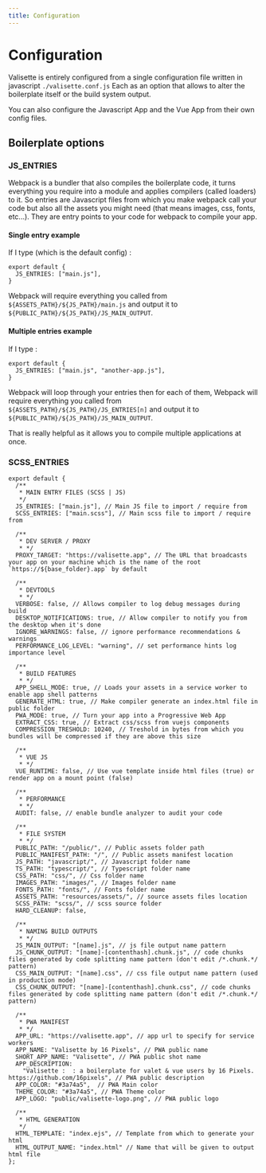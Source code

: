 ```yaml
---
title: Configuration
---
```

# Configuration

Valisette is entirely configured from a single configuration file written in javascript ``./valisette.conf.js``
Each as an option that allows to alter the boilerplate itself or the build system output.

You can also configure the Javascript App and the Vue App from their own config files.

## Boilerplate options

### JS_ENTRIES

Webpack is a bundler that also compiles the boilerplate code, it turns everything you require into a module and applies compilers (called loaders) to it. So entries are Javascript files from which you make webpack call your code but also all the assets you might need (that means images, css, fonts, etc...). They are entry points to your code for webpack to compile your app.

#### Single entry example

If I type (which is the default config) :

```js{2}
export default {
  JS_ENTRIES: ["main.js"],
}
```

Webpack will require everything you called from ``${ASSETS_PATH}/${JS_PATH}/main.js`` and output it to ``${PUBLIC_PATH}/${JS_PATH}/JS_MAIN_OUTPUT``.

#### Multiple entries example

If I type :

```js{2}
export default {
  JS_ENTRIES: ["main.js", "another-app.js"],
}
```
Webpack will loop through your entries then for each of them, Webpack will require everything you called from ``${ASSETS_PATH}/${JS_PATH}/JS_ENTRIES[n]`` and output it to ``${PUBLIC_PATH}/${JS_PATH}/JS_MAIN_OUTPUT``.

That is really helpful as it allows you to compile multiple applications at once.

### SCSS_ENTRIES

```js{2}
export default {
  /**
   * MAIN ENTRY FILES (SCSS | JS)
   */
  JS_ENTRIES: ["main.js"], // Main JS file to import / require from
  SCSS_ENTRIES: ["main.scss"], // Main scss file to import / require from
  
  /**
   * DEV SERVER / PROXY
   * */
  PROXY_TARGET: "https://valisette.app", // The URL that broadcasts your app on your machine which is the name of the root `https://${base_folder}.app` by default 

  /**
   * DEVTOOLS
   * */
  VERBOSE: false, // Allows compiler to log debug messages during build
  DESKTOP_NOTIFICATIONS: true, // Allow compiler to notify you from the desktop when it's done
  IGNORE_WARNINGS: false, // ignore performance recommendations & warnings
  PERFORMANCE_LOG_LEVEL: "warning", // set performance hints log importance level

  /**
   * BUILD FEATURES
   * */
  APP_SHELL_MODE: true, // Loads your assets in a service worker to enable app shell patterns
  GENERATE_HTML: true, // Make compiler generate an index.html file in public folder
  PWA_MODE: true, // Turn your app into a Progressive Web App
  EXTRACT_CSS: true, // Extract css/scss from vuejs components
  COMPRESSION_TRESHOLD: 10240, // Treshold in bytes from which you bundles will be compressed if they are above this size

  /**
   * VUE JS
   * */
  VUE_RUNTIME: false, // Use vue template inside html files (true) or render app on a mount point (false)

  /**
   * PERFORMANCE
   * */
  AUDIT: false, // enable bundle analyzer to audit your code

  /**
   * FILE SYSTEM
   * */
  PUBLIC_PATH: "/public/", // Public assets folder path
  PUBLIC_MANIFEST_PATH: "/", // Public assets manifest location
  JS_PATH: "javascript/", // Javascript folder name
  TS_PATH: "typescript/", // Typescript folder name
  CSS_PATH: "css/", // Css folder name
  IMAGES_PATH: "images/", // Images folder name
  FONTS_PATH: "fonts/", // Fonts folder name
  ASSETS_PATH: "resources/assets/", // source assets files location
  SCSS_PATH: "scss/", // scss source folder
  HARD_CLEANUP: false,

  /**
   * NAMING BUILD OUTPUTS
   * */
  JS_MAIN_OUTPUT: "[name].js", // js file output name pattern
  JS_CHUNK_OUTPUT: "[name]-[contenthash].chunk.js", // code chunks files generated by code splitting name pattern (don't edit /*.chunk.*/ pattern)
  CSS_MAIN_OUTPUT: "[name].css", // css file output name pattern (used in production mode)
  CSS_CHUNK_OUTPUT: "[name]-[contenthash].chunk.css", // code chunks files generated by code splitting name pattern (don't edit /*.chunk.*/ pattern)

  /**
   * PWA MANIFEST
   * */
  APP_URL: "https://valisette.app", // app url to specify for service workers
  APP_NAME: "Valisette by 16 Pixels", // PWA public name
  SHORT_APP_NAME: "Valisette", // PWA public shot name
  APP_DESCRIPTION: 
    "Valisette :  : a boilerplate for valet & vue users by 16 Pixels. https://github.com/16pixels", // PWA public description
  APP_COLOR: "#3a74a5",  // PWA Main color
  THEME_COLOR: "#3a74a5", // PWA Theme color
  APP_LOGO: "public/valisette-logo.png", // PWA public logo

  /**
   * HTML GENERATION
   */
  HTML_TEMPLATE: "index.ejs", // Template from which to generate your html
  HTML_OUTPUT_NAME: "index.html" // Name that will be given to output html file
};
```

